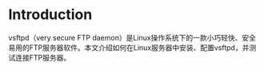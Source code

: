 # Introduction

vsftpd（very secure FTP daemon）是Linux操作系统下的一款小巧轻快、安全易用的FTP服务器软件。本文介绍如何在Linux服务器中安装、配置vsftpd，并测试连接FTP服务器。

